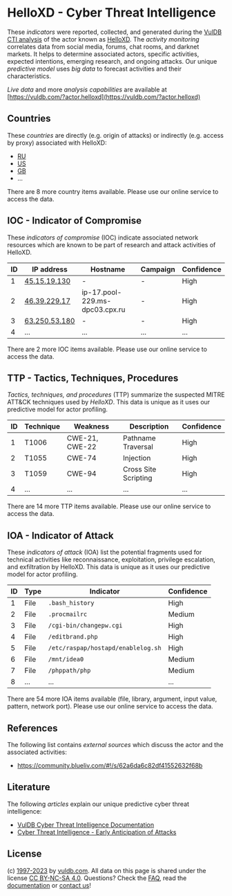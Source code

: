 # HelloXD - Cyber Threat Intelligence

These _indicators_ were reported, collected, and generated during the [VulDB CTI analysis](https://vuldb.com/?kb.cti) of the actor known as [HelloXD](https://vuldb.com/?actor.helloxd). The _activity monitoring_ correlates data from social media, forums, chat rooms, and darknet markets. It helps to determine associated actors, specific activities, expected intentions, emerging research, and ongoing attacks. Our unique _predictive model_ uses _big data_ to forecast activities and their characteristics.

_Live data_ and more _analysis capabilities_ are available at [https://vuldb.com/?actor.helloxd](https://vuldb.com/?actor.helloxd)

## Countries

These _countries_ are directly (e.g. origin of attacks) or indirectly (e.g. access by proxy) associated with HelloXD:

* [RU](https://vuldb.com/?country.ru)
* [US](https://vuldb.com/?country.us)
* [GB](https://vuldb.com/?country.gb)
* ...

There are 8 more country items available. Please use our online service to access the data.

## IOC - Indicator of Compromise

These _indicators of compromise_ (IOC) indicate associated network resources which are known to be part of research and attack activities of HelloXD.

ID | IP address | Hostname | Campaign | Confidence
-- | ---------- | -------- | -------- | ----------
1 | [45.15.19.130](https://vuldb.com/?ip.45.15.19.130) | - | - | High
2 | [46.39.229.17](https://vuldb.com/?ip.46.39.229.17) | ip-17.pool-229.ms-dpc03.cpx.ru | - | High
3 | [63.250.53.180](https://vuldb.com/?ip.63.250.53.180) | - | - | High
4 | ... | ... | ... | ...

There are 2 more IOC items available. Please use our online service to access the data.

## TTP - Tactics, Techniques, Procedures

_Tactics, techniques, and procedures_ (TTP) summarize the suspected MITRE ATT&CK techniques used by _HelloXD_. This data is unique as it uses our predictive model for actor profiling.

ID | Technique | Weakness | Description | Confidence
-- | --------- | -------- | ----------- | ----------
1 | T1006 | CWE-21, CWE-22 | Pathname Traversal | High
2 | T1055 | CWE-74 | Injection | High
3 | T1059 | CWE-94 | Cross Site Scripting | High
4 | ... | ... | ... | ...

There are 14 more TTP items available. Please use our online service to access the data.

## IOA - Indicator of Attack

These _indicators of attack_ (IOA) list the potential fragments used for technical activities like reconnaissance, exploitation, privilege escalation, and exfiltration by HelloXD. This data is unique as it uses our predictive model for actor profiling.

ID | Type | Indicator | Confidence
-- | ---- | --------- | ----------
1 | File | `.bash_history` | High
2 | File | `.procmailrc` | Medium
3 | File | `/cgi-bin/changepw.cgi` | High
4 | File | `/editbrand.php` | High
5 | File | `/etc/raspap/hostapd/enablelog.sh` | High
6 | File | `/mnt/idea0` | Medium
7 | File | `/phppath/php` | Medium
8 | ... | ... | ...

There are 54 more IOA items available (file, library, argument, input value, pattern, network port). Please use our online service to access the data.

## References

The following list contains _external sources_ which discuss the actor and the associated activities:

* https://community.blueliv.com/#!/s/62a6da6c82df41552632f68b

## Literature

The following _articles_ explain our unique predictive cyber threat intelligence:

* [VulDB Cyber Threat Intelligence Documentation](https://vuldb.com/?kb.cti)
* [Cyber Threat Intelligence - Early Anticipation of Attacks](https://www.scip.ch/en/?labs.20201022)

## License

(c) [1997-2023](https://vuldb.com/?kb.changelog) by [vuldb.com](https://vuldb.com/?kb.about). All data on this page is shared under the license [CC BY-NC-SA 4.0](https://creativecommons.org/licenses/by-nc-sa/4.0/). Questions? Check the [FAQ](https://vuldb.com/?kb.faq), read the [documentation](https://vuldb.com/?kb) or [contact us](https://vuldb.com/?contact)!
